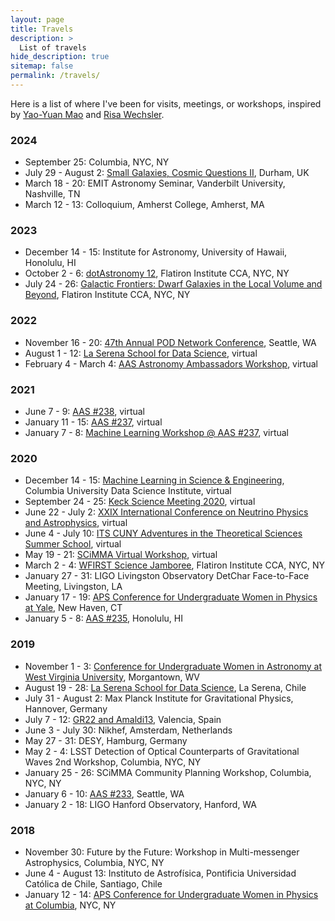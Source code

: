 ```yaml
---
layout: page
title: Travels
description: >
  List of travels
hide_description: true
sitemap: false
permalink: /travels/
---
```


Here is a list of where I've been for visits, meetings, or workshops, inspired by [Yao-Yuan Mao](https://yymao.github.io/travel.html) and [Risa Wechsler](https://www.risawechsler.com/travels.html). 

### 2024 

- September 25: Columbia, NYC, NY
- July 29 - August 2: [Small Galaxies, Cosmic Questions II](https://durhamdwarfsconference.github.io/), Durham, UK
- March 18 - 20: EMIT Astronomy Seminar, Vanderbilt University, Nashville, TN
- March 12 - 13: Colloquium, Amherst College, Amherst, MA

### 2023

- December 14 - 15: Institute for Astronomy, University of Hawaii, Honolulu, HI
- October 2 - 6: [dotAstronomy 12](https://www.dotastronomy.com/twelve), Flatiron Institute CCA, NYC, NY
- July 24 - 26: [Galactic Frontiers: Dwarf Galaxies in the Local Volume and Beyond](https://indico.flatironinstitute.org/event/3615/), Flatiron Institute CCA, NYC, NY


### 2022

- November 16 - 20: [47th Annual POD Network Conference](https://podnetwork.org/47th-annual-conference), Seattle, WA 
- August 1 - 12: [La Serena School for Data Science](http://lssds.aura-astronomy.org/winter_school/content/2022-final-project-presentations), virtual
- February 4 - March 4: [AAS Astronomy Ambassadors Workshop](https://aas.org/education/aas-astronomy-ambassadors-program), virtual 

### 2021

- June 7 - 9: [AAS #238](https://aas.org/meetings/aas238), virtual 
- January 11 - 15: [AAS #237](https://aas.org/meetings/aas237), virtual 
- January 7 - 8: [Machine Learning Workshop @ AAS #237](https://sites.google.com/view/aas237mlworkshop/), virtual

### 2020

- December 14 - 15: [Machine Learning in Science & Engineering](https://datascience.columbia.edu/event/mlse-2020-conference-machine-learning-in-science-and-engineering/), Columbia University Data Science Institute, virtual
- September 24 - 25: [Keck Science Meeting 2020](https://sites.astro.caltech.edu/ksm2020/index.html), virtual
- June 22 - July 2: [XXIX International Conference on Neutrino Physics and Astrophysics](https://conferences.fnal.gov/nu2020/), virtual
- June 4 - July 10: [ITS CUNY Adventures in the Theoretical Sciences Summer School](https://itsatcuny.org/summerschool/registration), virtual
- May 19 - 21: [SCiMMA Virtual Workshop](https://scimma.org/events/virtual2020), virtual 
- March 2 - 4: [WFIRST Science Jamboree](https://indico.flatironinstitute.org/event/122/overview), Flatiron Institute CCA, NYC, NY
- January 27 - 31: LIGO Livingston Observatory DetChar Face-to-Face Meeting, Livingston, LA
- January 17 - 19: [APS Conference for Undergraduate Women in Physics at Yale](https://cuwip.yale.edu/), New Haven, CT
- January 5 - 8: [AAS #235](https://aas.org/meetings/aas235), Honolulu, HI 


### 2019 

- November 1 - 3: [Conference for Undergraduate Women in Astronomy at West Virginia University](https://gwac.wvu.edu/blog/2019/10/17/-conference-for-undergraduate-women-in-astronomy-cuwia-at-west-virginia-university-on-november-1-3-2019), Morgantown, WV
- August 19 - 28: [La Serena School for Data Science](http://lssds.aura-astronomy.org/winter_school/content/2019-final-project-presentations), La Serena, Chile
- July 31 - August 2: Max Planck Institute for Gravitational Physics, Hannover, Germany
- July 7 - 12: [GR22 and Amaldi13](https://www.gr22amaldi13.com/), Valencia, Spain
- June 3 - July 30: Nikhef, Amsterdam, Netherlands
- May 27 - 31: DESY, Hamburg, Germany 
- May 2 - 4: LSST Detection of Optical Counterparts of Gravitational Waves 2nd Workshop, Columbia, NYC, NY
- January 25 - 26: SCiMMA Community Planning Workshop, Columbia, NYC, NY
- January 6 - 10: [AAS #233](https://aas.org/meetings/aas233), Seattle, WA
- January 2 - 18: LIGO Hanford Observatory, Hanford, WA


### 2018 

- November 30: Future by the Future: Workshop in Multi-messenger Astrophysics, Columbia, NYC, NY
- June 4 - August 13: Instituto de Astrofísica, Pontificia Universidad Católica de Chile, Santiago, Chile 
- January 12 - 14: [APS Conference for Undergraduate Women in Physics at Columbia](https://cuwip-nyc.github.io/), NYC, NY
